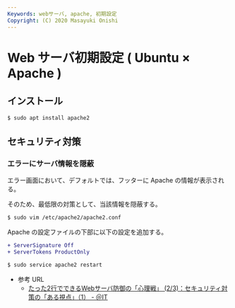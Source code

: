 ```yaml
---
Keywords: webサーバ, apache, 初期設定
Copyright: (C) 2020 Masayuki Onishi
---
```


# Web サーバ初期設定 ( Ubuntu × Apache )


## インストール

```bash
$ sudo apt install apache2
```

## セキュリティ対策

### エラーにサーバ情報を隠蔽

エラー画面において、デフォルトでは、フッターに Apache の情報が表示される。

そのため、最低限の対策として、当該情報を隠蔽する。


```bash
$ sudo vim /etc/apache2/apache2.conf
```

Apache の設定ファイルの下部に以下の設定を追加する。

```diff
+ ServerSignature Off
+ ServerTokens ProductOnly
```

```bash
$ sudo service apache2 restart
```

- 参考 URL
    - [たった2行でできるWebサーバ防御の「心理戦」 \(2/3\)：セキュリティ対策の「ある視点」（1） \- ＠IT](https://www.atmarkit.co.jp/ait/articles/0707/19/news141_2.html)
